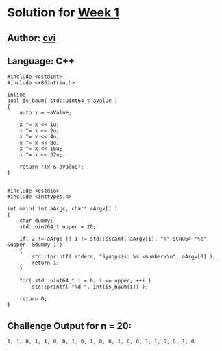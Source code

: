 # Solution for [Week 1](Index)
## Author: [cvi](https://what.thedailywtf.com/user/cvi)

<a name="CPlusPlus"></a>
## Language: C++
```
#include <cstdint>
#include <x86intrin.h>

inline
bool is_baum( std::uint64_t aValue )
{
	auto x = ~aValue;

	x ^= x << 1u;
	x ^= x << 2u;
	x ^= x << 4u;
	x ^= x << 8u;
	x ^= x << 16u;
	x ^= x << 32u;

	return !(x & aValue);
}


#include <cstdio>
#include <inttypes.h>

int main( int aArgc, char* aArgv[] )
{
	char dummy; 
	std::uint64_t upper = 20;

	if( 2 != aArgc || 1 != std::sscanf( aArgv[1], "%" SCNu64 "%c", &upper, &dummy ) )
	{
		std::fprintf( stderr, "Synopsis: %s <number>\n", aArgv[0] );
		return 1;
	}

	for( std::uint64_t i = 0; i <= upper; ++i )
		std::printf( "%d ", int(is_baum(i)) );

	return 0;
}
```

## Challenge Output for n = 20:
```
1, 1, 0, 1, 1, 0, 0, 1, 0, 1, 0, 0, 1, 0, 0, 1, 1, 0, 0, 1, 0
```